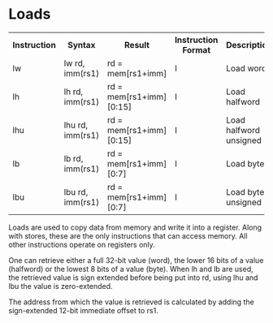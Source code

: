 # Loads

<table>
    <tr>
        <th>Instruction</th>
        <th>Syntax</th>
        <th>Result</th>
        <th>Instruction Format</th>
        <th>Description</th>
    </tr>
    <tr>
        <td>lw</td>
        <td>lw rd, imm(rs1)</td>
        <td>rd = mem[rs1+imm]</td>
        <td>I</td>
        <td>Load word</td>
    </tr>
        <tr>
        <td>lh</td>
        <td>lh rd, imm(rs1)</td>
        <td>rd = mem[rs1+imm][0:15]</td>
        <td>I</td>
        <td>Load halfword</td>
    </tr>
    </tr>
        <tr>
        <td>lhu</td>
        <td>lhu rd, imm(rs1)</td>
        <td>rd = mem[rs1+imm][0:15]</td>
        <td>I</td>
        <td>Load halfword unsigned</td>
    </tr>
    <tr>
        <td>lb</td>
        <td>lb rd, imm(rs1)</td>
        <td>rd = mem[rs1+imm][0:7]</td>
        <td>I</td>
        <td>Load byte</td>
    </tr>
    <tr>
        <td>lbu</td>
        <td>lbu rd, imm(rs1)</td>
        <td>rd = mem[rs1+imm][0:7]</td>
        <td>I</td>
        <td>Load byte unsigned</td>
    </tr>
</table>

Loads are used to copy data from memory and write it into a register. Along with stores, these are the only instructions that can access memory. All other instructions operate on registers only.

 One can retrieve either a full 32-bit value (word), the lower 16 bits of a value (halfword) or the lowest 8 bits of a value (byte). When lh and lb are used, the retrieved value is sign extended before being put into rd, using lhu and lbu the value is zero-extended.

 The address from which the value is retrieved is calculated by adding the sign-extended 12-bit immediate offset to rs1.